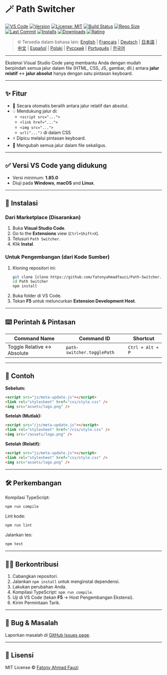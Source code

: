# 🪄 Path Switcher

[![VS Code](https://img.shields.io/badge/VS%20Code-1.85.0+-blue.svg)](https://code.visualstudio.com/)
[![Version](https://img.shields.io/github/v/release/fatonyahmadfauzi/Path-Switcher?color=blue.svg)](https://github.com/fatonyahmadfauzi/Path-Switcher/releases)
[![License: MIT](https://img.shields.io/github/license/fatonyahmadfauzi/Path-Switcher?color=green.svg)](../../LICENSE)
[![Build Status](https://github.com/fatonyahmadfauzi/Path-Switcher/actions/workflows/main.yml/badge.svg)](https://github.com/fatonyahmadfauzi/Path-Switcher/actions)
[![Repo Size](https://img.shields.io/github/repo-size/fatonyahmadfauzi/Path-Switcher?color=yellow.svg)](https://github.com/fatonyahmadfauzi/Path-Switcher)
[![Last Commit](https://img.shields.io/github/last-commit/fatonyahmadfauzi/Path-Switcher?color=brightgreen.svg)](https://github.com/fatonyahmadfauzi/Path-Switcher/commits/main)
[![Installs](https://vsmarketplacebadges.dev/installs-short/fatonyahmadfauzi.path-switcher.svg)](https://marketplace.visualstudio.com/items?itemName=fatonyahmadfauzi.path-switcher)
[![Downloads](https://vsmarketplacebadges.dev/downloads-short/fatonyahmadfauzi.path-switcher.svg)](https://marketplace.visualstudio.com/items?itemName=fatonyahmadfauzi.path-switcher)
[![Rating](https://vsmarketplacebadges.dev/rating-short/fatonyahmadfauzi.path-switcher.svg)](https://marketplace.visualstudio.com/items?itemName=fatonyahmadfauzi.path-switcher)

> 🌐 Tersedia dalam bahasa lain: [English](../../README.md) | [Français](README-FR.md) | [Deutsch](README-DE.md) | [日本語](README-JP.md) | [中文](README-ZH.md) | [Español](README-ES.md) | [Polski](README-PL.md) | [Русский](README-RU.md) | [Português](README-PT.md) | [한국어](README-KO.md)

---

Ekstensi Visual Studio Code yang membantu Anda dengan mudah berpindah semua jalur dalam file (HTML, CSS, JS, gambar, dll.) antara **jalur relatif** ↔️ **jalur absolut** hanya dengan satu pintasan keyboard.

---

## ✨ Fitur

- 🔁 Secara otomatis beralih antara jalur relatif dan absolut.
- 💡 Mendukung jalur di:
  - `<script src="...">`
  - `<link href="...">`
  - `<img src="...">`
  - `url("...")` di dalam CSS
- ⚡ Dipicu melalui pintasan keyboard.
- 🧭 Mengubah semua jalur dalam file sekaligus.

---

## ✅ Versi VS Code yang didukung

- Versi minimum: **1.85.0**
- Diuji pada **Windows**, **macOS** and **Linux**.

---

## 🧩 Instalasi

### Dari Marketplace (Disarankan)

1. Buka **Visual Studio Code**.
2.  Go to the **Extensions** view (`Ctrl+Shift+X`).
3. Telusuri `Path Switcher`.
4. Klik **Instal**.

### Untuk Pengembangan (dari Kode Sumber)

1. Kloning repositori ini:
    ```bash
    git clone [clone https://github.com/fatonyahmadfauzi/Path-Switcher.git](https://github.com/fatonyahmadfauzi/Path-Switcher.git)
    cd Path Switcher
    npm install
    ```
2. Buka folder di VS Code.
3. Tekan **F5** untuk meluncurkan **Extension Development Host**.

---

## ⌨️ Perintah & Pintasan

| Command Name                | Command ID                 | Shortcut         |
| --------------------------- | -------------------------- | ---------------- |
| Toggle Relative ↔️ Absolute | `path-switcher.togglePath` | `Ctrl + Alt + P` |

---

## 🧠 Contoh

**Sebelum:**

```html
<script src="js/meta-update.js"></script>
<link rel="stylesheet" href="css/style.css" />
<img src="assets/logo.png" />
```

**Setelah (Mutlak):**

```html
<script src="/js/meta-update.js"></script>
<link rel="stylesheet" href="/css/style.css" />
<img src="/assets/logo.png" />
```

**Setelah (Relatif):**

```html
<script src="js/meta-update.js"></script>
<link rel="stylesheet" href="css/style.css" />
<img src="assets/logo.png" />
```

---

## 🛠️ Perkembangan

Kompilasi TypeScript:

```bash
npm run compile
```

Lint kode:

```bash
npm run lint
```

Jalankan tes:

```bash
npm test
```

---

## 🧑‍💻 Berkontribusi

1. Cabangkan repositori.
2. Jalankan `npm install` untuk menginstal dependensi.
3. Lakukan perubahan Anda.
4. Kompilasi TypeScript: `npm run compile`.
5. Uji di VS Code (tekan **F5** → Host Pengembangan Ekstensi).
6. Kirim Permintaan Tarik.

---

## 🐞 Bug & Masalah

Laporkan masalah di [GitHub Issues page](https://github.com/fatonyahmadfauzi/Path-Switcher/issues).

---

## 🧾 Lisensi

MIT License © [Fatony Ahmad Fauzi](../../LICENSE)